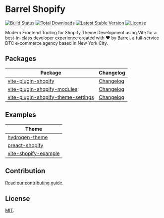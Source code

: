 # Barrel Shopify

<a href="https://github.com/barrel/barrel-shopify/actions"><img src="https://github.com/barrel/barrel-shopify/workflows/CI/badge.svg" alt="Build Status"></a>
<a href="https://www.npmjs.com/package/vite-plugin-shopify"><img src="https://img.shields.io/npm/dt/vite-plugin-shopify" alt="Total Downloads"></a>
<a href="https://www.npmjs.com/package/vite-plugin-shopify"><img src="https://img.shields.io/npm/v/vite-plugin-shopify" alt="Latest Stable Version"></a>
<a href="https://www.npmjs.com/package/vite-plugin-shopify"><img src="https://img.shields.io/npm/l/vite-plugin-shopify" alt="License"></a>

Modern Frontend Tooling for Shopify Theme Development using Vite for a best-in-class developer experience
created with ❤︎ by [Barrel](https://www.barrelny.com/), a full-service DTC e-commerce agency based in New York City.

## Packages

| Package                                                                             | Changelog                                                               |
| ----------------------------------------------------------------------------------- | ----------------------------------------------------------------------- |
| [vite-plugin-shopify](./packages/vite-plugin-shopify)                               | [Changelog](./packages/vite-plugin-shopify/CHANGELOG.md)                |
| [vite-plugin-shopify-modules](./packages/vite-plugin-shopify-modules)               | [Changelog](./packages/vite-plugin-shopify-modules/CHANGELOG.md)        |
| [vite-plugin-shopify-theme-settings](./packages/vite-plugin-shopify-theme-settings) | [Changelog](./packages/vite-plugin-shopify-theme-settings/CHANGELOG.md) |

## Examples

| Theme                                                               |
| ------------------------------------------------------------------- |
| [hydrogen-theme](https://github.com/montalvomiguelo/hydrogen-theme) |
| [preact-shopify](./themes/preact-shopify)                           |
| [vite-shopify-example](./themes/vite-shopify-example)               |

## Contribution

[Read our contributing guide](https://github.com/barrel/barrel-shopify/blob/main/CONTRIBUTING.md).

## License

[MIT](https://github.com/barrel/barrel-shopify/blob/main/LICENSE.md).
